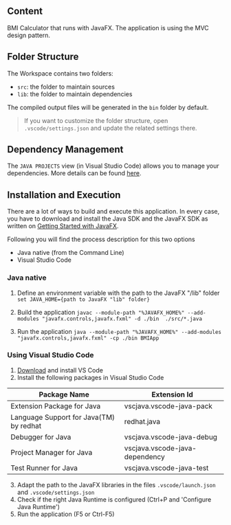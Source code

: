 ## Content

BMI Calculator that runs with JavaFX. The application is using the MVC design pattern.

## Folder Structure

The Workspace contains two folders:

- `src`: the folder to maintain sources
- `lib`: the folder to maintain dependencies

The compiled output files will be generated in the `bin` folder by default.

> If you want to customize the folder structure, open `.vscode/settings.json` and update the related settings there.

## Dependency Management

The `JAVA PROJECTS` view (in Visual Studio Code) allows you to manage your dependencies. More details can be found [here](https://github.com/microsoft/vscode-java-dependency#manage-dependencies).

## Installation and Execution

There are a lot of ways to build and execute this application. In every case, you have to download and install the Java SDK and the JavaFX SDK as written on [Getting Started with JavaFX](https://openjfx.io/openjfx-docs/#install-java).

Following you will find the process description for this two options
- Java native (from the Command Line)
- Visual Studio Code


### Java native
1) Define an environment variable with the path to the JavaFX "/lib" folder
`set JAVA_HOME={path to JavaFX "lib" folder}`

2) Build the application
`javac --module-path "%JAVAFX_HOME%" --add-modules "javafx.controls,javafx.fxml" -d ./bin  ./src/*.java`

3) Run the application
`java --module-path "%JAVAFX_HOME%" --add-modules "javafx.controls,javafx.fxml" -cp ./bin BMIApp`


### Using Visual Studio Code

1) [Download](https://code.visualstudio.com/download) and install VS Code
2) Install the following packages in Visual Studio Code
  
| Package Name  | Extension Id  | 
|---|---|
| Extension Package for Java  | vscjava.vscode-java-pack | 
| Language Support for Java(TM) by redhat | redhat.java | 
| Debugger for Java  | vscjava.vscode-java-debug | 
| Project Manager for Java | vscjava.vscode-java-dependency |
| Test Runner for Java | vscjava.vscode-java-test | 

3) Adapt the path to the JavaFX libraries in the files `.vscode/launch.json` and `.vscode/settings.json`
4) Check if the right Java Runtime is configured (Ctrl+P and 'Configure Java Runtime')
5) Run the application (F5 or Ctrl-F5)